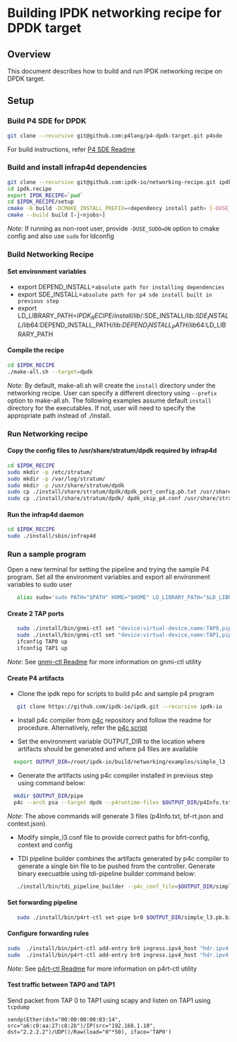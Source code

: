 # Building IPDK networking recipe for DPDK target

## Overview

This document describes how to build and run IPDK networking recipe on DPDK target.

## Setup

### Build P4 SDE for DPDK

```bash
git clone --recursive git@github.com:p4lang/p4-dpdk-target.git p4sde
```

For build instructions, refer [P4 SDE Readme](https://github.com/p4lang/p4-dpdk-target/blob/main/README.md#building-and-installing)

### Build and install infrap4d dependencies

```bash
git clone --recursive git@github.com:ipdk-io/networking-recipe.git ipdk.recipe
cd ipdk.recipe
export IPDK_RECIPE=`pwd`
cd $IPDK_RECIPE/setup
cmake -B build -DCMAKE_INSTALL_PREFIX=<dependency install path> [-DUSE_SUDO=ON]
cmake --build build [-j<njobs>]
```

*Note*: If running as non-root user, provide `-DUSE_SUDO=ON` option to cmake config and also use `sudo` for ldconfig

### Build Networking Recipe

#### Set environment variables
 - export DEPEND_INSTALL=`absolute path for installing dependencies`
 - export SDE_INSTALL=`absolute path for p4 sde install built in previous step`
 - export LD_LIBRARY_PATH=$IPDK_RECIPE/install/lib/:$SDE_INSTALL/lib:$SDE_INSTALL/lib64:$DEPEND_INSTALL_PATH/lib:$DEPEND_INSTALL_PATH/lib64:$LD_LIBRARY_PATH
 
#### Compile the recipe

```bash
cd $IPDK_RECIPE
./make-all.sh --target=dpdk
```

*Note*: By default, make-all.sh will create the `install` directory under the networking recipe. User can specify a different directory using `--prefix` option to make-all.sh. The following examples assume default `install` directory for the executables. If not, user will need to specify the appropriate path instead of ./install.

### Run Networking recipe

#### Copy the config files to /usr/share/stratum/dpdk required by infrap4d

```bash
cd $IPDK_RECIPE
sudo mkdir -p /etc/stratum/
sudo mkdir -p /var/log/stratum/
sudo mkdir -p /usr/share/stratum/dpdk
sudo cp ./install/share/stratum/dpdk/dpdk_port_config.pb.txt /usr/share/stratum/dpdk/
sudo cp ./install/share/stratum/dpdk/ dpdk_skip_p4.conf /usr/share/stratum/dpdk/
```

#### Run the infrap4d daemon

```bash
cd $IPDK_RECIPE
sudo ./install/sbin/infrap4d
```

### Run a sample program

Open a new terminal for setting the pipeline and trying the sample P4 program. Set all the environment variables and export all environment variables to sudo user
```bash
   alias sudo='sudo PATH="$PATH" HOME="$HOME" LD_LIBRARY_PATH="$LD_LIBRARY_PATH"'
```

#### Create 2 TAP ports

```bash
   sudo ./install/bin/gnmi-ctl set "device:virtual-device,name:TAP0,pipeline-name:pipe,mempool-name:MEMPOOL0,mtu:1500,port-type:TAP"
   sudo ./install/bin/gnmi-ctl set "device:virtual-device,name:TAP1,pipeline-name:pipe,mempool-name:MEMPOOL0,mtu:1500,port-type:TAP"
   ifconfig TAP0 up
   ifconfig TAP1 up
```

 *Note*: See [gnmi-ctl Readme](https://github.com/ipdk-io/networking-recipe/blob/main/docs/dpdk/gnmi-ctl.rst) for more information on gnmi-ctl utility

#### Create P4 artifacts

- Clone the ipdk repo for scripts to build p4c and sample p4 program
```bash
   git clone https://github.com/ipdk-io/ipdk.git --recursive ipdk-io
```

- Install p4c compiler from [p4c](https://github.com/p4lang/p4c) repository and follow the readme for procedure. Alternatively, refer the [p4c script](https://github.com/ipdk-io/ipdk/blob/main/build/networking/scripts/build_p4c.sh)

- Set the environment variable OUTPUT_DIR to the location where artifacts should be generated and where p4 files are available
```bash
  export OUTPUT_DIR=/root/ipdk-io/build/networking/examples/simple_l3
```

- Generate the artifacts using p4c compiler installed in previous step using command below:
```bash
  mkdir $OUTPUT_DIR/pipe
  p4c --arch psa --target dpdk --p4runtime-files $OUTPUT_DIR/p4Info.txt --bf-rt-schema $OUTPUT_DIR/bf-rt.json --context $OUTPUT_DIR/context.json $OUTPUT_DIR/simple_l3.p4
```
  *Note*: The above commands will generate 3 files (p4Info.txt, bf-rt.json and context.json).

- Modify simple_l3.conf file to provide correct paths for bfrt-config, context and config

- TDI pipeline builder combines the artifacts generated by p4c compiler to generate a single bin file to be pushed from the controller. Generate binary execuatble using tdi-pipeline builder command below:
```bash
   ./install/bin/tdi_pipeline_builder --p4c_conf_file=$OUTPUT_DIR/simple_l3.conf --bf_pipeline_config_binary_file=$OUTPUT_DIR/simple_l3.pb.bin
```

#### Set forwarding pipeline

```bash
   sudo ./install/bin/p4rt-ctl set-pipe br0 $OUTPUT_DIR/simple_l3.pb.bin $OUTPUT_DIR/p4Info.txt
```

#### Configure forwarding rules

```bash
sudo  ./install/bin/p4rt-ctl add-entry br0 ingress.ipv4_host "hdr.ipv4.dst_addr=1.1.1.1,action=ingress.send(0)"
sudo  ./install/bin/p4rt-ctl add-entry br0 ingress.ipv4_host "hdr.ipv4.dst_addr=2.2.2.2,action=ingress.send(1)"
```

 *Note*: See [p4rt-ctl Readme](https://github.com/ipdk-io/networking-recipe/blob/main/docs/p4rt-ctl.rst) for more information on p4rt-ctl utility

#### Test traffic between TAP0 and TAP1

Send packet from TAP 0 to TAP1 using scapy and listen on TAP1 using `tcpdump`
```
sendp(Ether(dst="00:00:00:00:03:14", src="a6:c0:aa:27:c8:2b")/IP(src="192.168.1.10", dst="2.2.2.2")/UDP()/Raw(load="0"*50), iface='TAP0')
```
